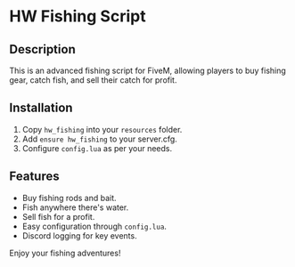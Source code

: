 # HW Fishing Script

## Description
This is an advanced fishing script for FiveM, allowing players to buy fishing gear, catch fish, and sell their catch for profit.

## Installation
1. Copy `hw_fishing` into your `resources` folder.
2. Add `ensure hw_fishing` to your server.cfg.
3. Configure `config.lua` as per your needs.

## Features
- Buy fishing rods and bait.
- Fish anywhere there's water.
- Sell fish for a profit.
- Easy configuration through `config.lua`.
- Discord logging for key events.

Enjoy your fishing adventures!
